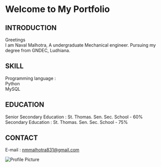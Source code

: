 # Welcome to My Portfolio

## INTRODUCTION
Greetings
<br>I am Naval Malhotra, A undergraduate Mechanical engineer. Pursuing my degree from GNDEC, Ludhiana.

## SKILL
Programming language : 
<br>Python
<br>MySQL

## EDUCATION
Senior Secondary Education : St. Thomas. Sen. Sec. School - 60%
<br>Secondary Education : St. Thomas. Sen. Sec. School - 75%

## CONTACT 
E-mail :
nmmalhotra831@gmail.com

<img src="github.com/malhotranaval831/malhotranaval.github.io/raw/main/WhatsApp%20Image%202024-07-13%20at%2022.11.58_06c9ed52.jpg" alt="Profile Picture" />

